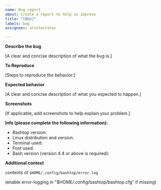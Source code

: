 ```yaml
---
name: Bug report
about: Create a report to help us improve
title: "[BUG]"
labels: bug
assignees: aristocratos

---
```


**Describe the bug**

[A clear and concise description of what the bug is.]

**To Reproduce**

[Steps to reproduce the behavior:]

**Expected behavior**

[A clear and concise description of what you expected to happen.]

**Screenshots**

[If applicable, add screenshots to help explain your problem.]

**Info (please complete the following information):**
 - Bashtop version: 
 - Linux distribution and version: 
 - Terminal used: 
 - Font used: 
 - Bash version (version 4.4 or above is required): 

**Additional context**

contents of `$HOME/.config/bashtop/error.log`

(enable error-logging in "$HOME/.config/bashtop/bashtop.cfg" if missing)
